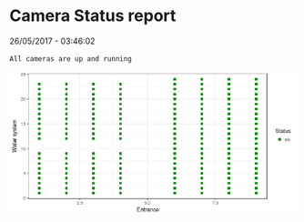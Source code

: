 Camera Status report
================
26/05/2017 - 03:46:02

    All cameras are up and running

![](camreport_files/figure-markdown_github/unnamed-chunk-2-1.png)
